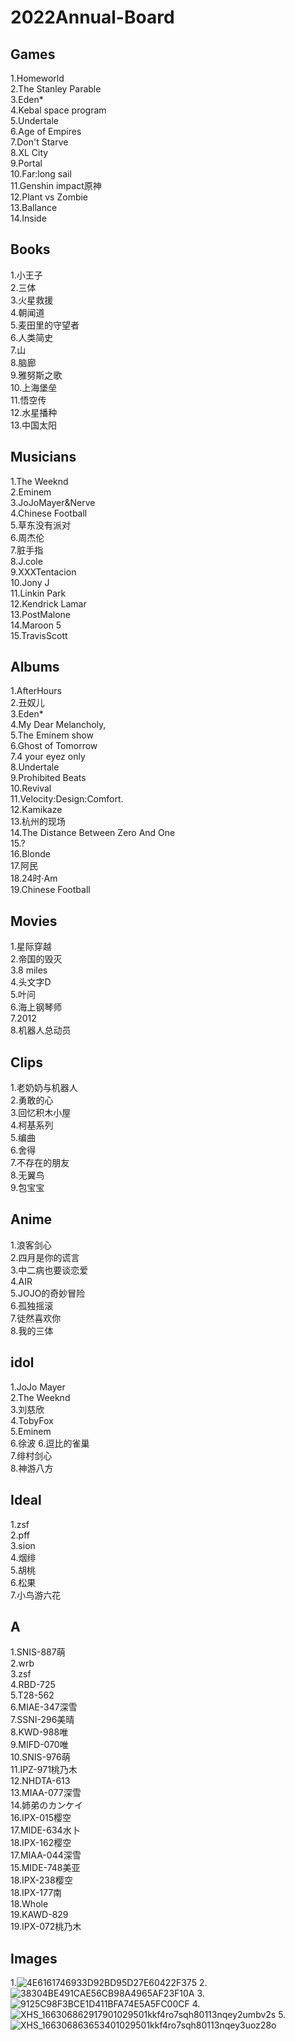 # 2022Annual-Board

## Games
1.Homeworld  
2.The Stanley Parable  
3.Eden*  
4.Kebal space program  
5.Undertale  
6.Age of Empires  
7.Don't Starve  
8.XL City  
9.Portal  
10.Far:long sail  
11.Genshin impact原神  
12.Plant vs Zombie  
13.Ballance  
14.Inside  

## Books
1.小王子  
2.三体  
3.火星救援  
4.朝闻道  
5.麦田里的守望者  
6.人类简史  
7.山  
8.脑廊  
9.雅努斯之歌  
10.上海堡垒  
11.悟空传  
12.水星播种  
13.中国太阳  
 
## Musicians
1.The Weeknd  
2.Eminem  
3.JoJoMayer&Nerve  
4.Chinese Football  
5.草东没有派对  
6.周杰伦  
7.脏手指  
8.J.cole   
9.XXXTentacion  
10.Jony J  
11.Linkin Park  
12.Kendrick Lamar  
13.PostMalone   
14.Maroon 5  
15.TravisScott  

## Albums
1.AfterHours  
2.丑奴儿  
3.Eden*    
4.My Dear Melancholy,  
5.The Eminem show   
6.Ghost of Tomorrow   
7.4 your eyez only   
8.Undertale  
9.Prohibited Beats  
10.Revival   
11.Velocity:Design:Comfort.  
12.Kamikaze  
13.杭州的现场  
14.The Distance Between Zero And One  
15.?  
16.Blonde  
17.阿民   
18.24时·Am  
19.Chinese Football  

## Movies
1.星际穿越  
2.帝国的毁灭  
3.8 miles  
4.头文字D  
5.叶问  
6.海上钢琴师  
7.2012  
8.机器人总动员  

## Clips 
1.老奶奶与机器人  
2.勇敢的心  
3.回忆积木小屋  
4.柯基系列  
5.编曲  
6.舍得   
7.不存在的朋友  
8.无翼鸟  
9.包宝宝  

## Anime 
1.浪客剑心   
2.四月是你的谎言    
3.中二病也要谈恋爱  
4.AIR  
5.JOJO的奇妙冒险  
6.孤独摇滚  
7.徒然喜欢你  
8.我的三体  

## idol
1.JoJo Mayer  
2.The Weeknd  
3.刘慈欣  
4.TobyFox  
5.Eminem  
6.徐波
6.逗比的雀巢  
7.绯村剑心  
8.神游八方  

## Ideal
1.zsf  
2.pff  
3.sion  
4.烟绯  
5.胡桃  
6.松果  
7.小鸟游六花      

## A
1.SNIS-887萌  
2.wrb  
3.zsf  
4.RBD-725  
5.T28-562   
6.MIAE-347深雪  
7.SSNI-296美晴  
8.KWD-988唯  
9.MIFD-070唯  
10.SNIS-976萌  
11.IPZ-971桃乃木  
12.NHDTA-613  
13.MIAA-077深雪  
14.姉弟のカンケイ  
16.IPX-015樱空  
17.MIDE-634水卜   
18.IPX-162樱空  
17.MIAA-044深雪  
15.MIDE-748美亚  
18.IPX-238樱空  
18.IPX-177南  
18.Whole  
19.KAWD-829  
19.IPX-072桃乃木  

## Images  
1.![4E6161746933D92BD95D27E60422F375](https://user-images.githubusercontent.com/92503302/227701300-085acc96-478f-42ce-9625-c1320b66f690.jpg)
2.![38304BE491CAE56CB98A4965AF23F10A](https://user-images.githubusercontent.com/92503302/227701313-163bb02e-cae4-42a9-b6a6-d0560abb7a50.jpg)
3.![9125C98F3BCE1D411BFA74E5A5FC00CF](https://user-images.githubusercontent.com/92503302/227701320-97584626-d391-4453-ac94-9a80dd766cff.jpg)
4.![XHS_166306862917901029501kkf4ro7sqh80113nqey2umbv2s](https://user-images.githubusercontent.com/92503302/227701327-2a1a869e-8756-4382-98e9-2882e44afb48.jpg)
5.![XHS_166306863653401029501kkf4ro7sqh80113nqey3uoz28o](https://user-images.githubusercontent.com/92503302/227701331-5ab4755f-7fd3-4dd4-b82c-4cbfad694e94.jpg)

